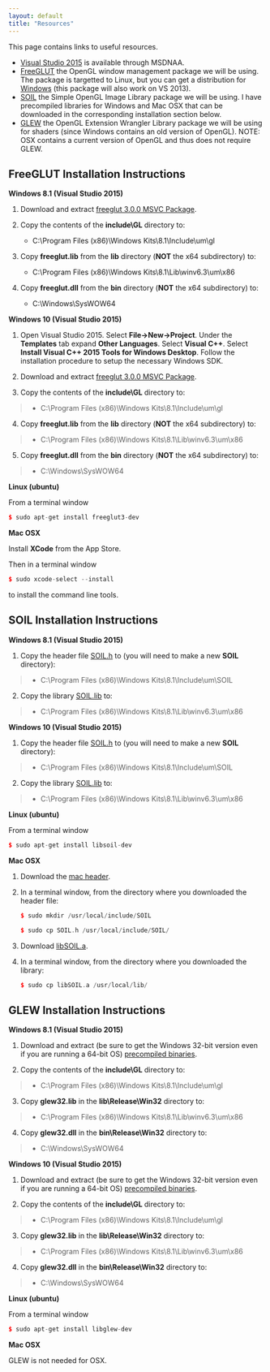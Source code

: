 ```yaml
---
layout: default
title: "Resources"
---
```


This page contains links to useful resources.

-   [Visual Studio 2015](https://e5.onthehub.com/WebStore/ProductsByMajorVersionList.aspx?cmi_cs=1&cmi_mnuMain=bdba23cf-e05e-e011-971f-0030487d8897&ws=c1ca0b0c-0f62-e511-9410-b8ca3a5db7a1&vsro=8) is available through MSDNAA.
-   [FreeGLUT](http://freeglut.sourceforge.net/) the OpenGL window management package we will be using. The package is targetted to Linux, but you can get a distribution for [Windows](http://www.transmissionzero.co.uk/software/freeglut-devel/) (this package will also work on VS 2013).
-   [SOIL](http://www.lonesock.net/soil.html) the Simple OpenGL Image Library package we will be using. I have precompiled libraries for Windows and Mac OSX that can be downloaded in the corresponding installation section below.
-   [GLEW](http://glew.sourceforge.net/) the OpenGL Extension Wrangler Library package we will be using for shaders (since Windows contains an old version of OpenGL). NOTE: OSX contains a current version of OpenGL and thus does not require GLEW.

FreeGLUT Installation Instructions
----------------------------------

**Windows 8.1 (Visual Studio 2015)**

1.  Download and extract [freeglut 3.0.0 MSVC Package](http://www.transmissionzero.co.uk/software/freeglut-devel/).

2.  Copy the contents of the **include\\GL** directory to:

    - C:\\Program Files (x86)\\Windows Kits\\8.1\\Include\\um\\gl

3.  Copy **freeglut.lib** from the **lib** directory (**NOT** the x64 subdirectory) to:

    - C:\\Program Files (x86)\\Windows Kits\\8.1\\Lib\\winv6.3\\um\\x86

4.  Copy **freeglut.dll** from the **bin** directory (**NOT** the x64 subdirectory) to:

    - C:\\Windows\\SysWOW64

**Windows 10 (Visual Studio 2015)**

1.  Open Visual Studio 2015. Select **File->New->Project**. Under the **Templates** tab expand **Other Languages**. Select **Visual C++**. Select **Install Visual C++ 2015 Tools for Windows Desktop**. Follow the installation procedure to setup the necessary Windows SDK.

2.  Download and extract [freeglut 3.0.0 MSVC Package](http://www.transmissionzero.co.uk/software/freeglut-devel/).

3.  Copy the contents of the **include\\GL** directory to:

> -   C:\\Program Files (x86)\\Windows Kits\\8.1\\Include\\um\\gl

4.  Copy **freeglut.lib** from the **lib** directory (**NOT** the x64 subdirectory) to:

> -   C:\\Program Files (x86)\\Windows Kits\\8.1\\Lib\\winv6.3\\um\\x86

5.  Copy **freeglut.dll** from the **bin** directory (**NOT** the x64 subdirectory) to:

> -   C:\\Windows\\SysWOW64

**Linux (ubuntu)**

From a terminal window

```cpp
$ sudo apt-get install freeglut3-dev
```

**Mac OSX**

Install **XCode** from the App Store. 

Then in a terminal window 

```cpp
$ sudo xcode-select --install
```

to install the command line tools.

SOIL Installation Instructions
------------------------------

**Windows 8.1 (Visual Studio 2015)**

1.  Copy the header file [SOIL.h](soil/win64/SOIL.h) to (you will need to make a new **SOIL** directory):

> -   C:\\Program Files (x86)\\Windows Kits\\8.1\\Include\\um\\SOIL

2.  Copy the library [SOIL.lib](soil/win64/SOIL.lib) to:

> -   C:\\Program Files (x86)\\Windows Kits\\8.1\\Lib\\winv6.3\\um\\x86

**Windows 10 (Visual Studio 2015)**

1.  Copy the header file [SOIL.h](soil/win64/SOIL.h) to (you will need to make a new **SOIL** directory):

> -   C:\\Program Files (x86)\\Windows Kits\\8.1\\Include\\um\\SOIL

2.  Copy the library [SOIL.lib](soil/win64/SOIL.lib) to:

> -   C:\\Program Files (x86)\\Windows Kits\\8.1\\Lib\\winv6.3\\um\\x86

**Linux (ubuntu)**

From a terminal window

```cpp
$ sudo apt-get install libsoil-dev
```
	
**Mac OSX**

1.  Download the [mac header](soil/mac/SOIL.h).

2.  In a terminal window, from the directory where you downloaded the header file:

	```cpp
	$ sudo mkdir /usr/local/include/SOIL
	
	$ sudo cp SOIL.h /usr/local/include/SOIL/
	```

3.  Download [libSOIL.a](soil/mac/libSOIL.a).

4.  In a terminal window, from the directory where you downloaded the library:

	```cpp
	$ sudo cp libSOIL.a /usr/local/lib/
	```
	
GLEW Installation Instructions
------------------------------

**Windows 8.1 (Visual Studio 2015)**

1.  Download and extract (be sure to get the Windows 32-bit version even if you are running a 64-bit OS) [precompiled binaries](https://sourceforge.net/projects/glew/files/glew/2.0.0/glew-2.0.0-win32.zip/download).

2.  Copy the contents of the **include\\GL** directory to:

> -   C:\\Program Files (x86)\\Windows Kits\\8.1\\Include\\um\\gl

3.  Copy **glew32.lib** in the **lib\\Release\Win32** directory to:

> -   C:\\Program Files (x86)\\Windows Kits\\8.1\\Lib\\winv6.3\\um\\x86

4.  Copy **glew32.dll** in the **bin\Release\Win32** directory to:

> -   C:\\Windows\\SysWOW64

**Windows 10 (Visual Studio 2015)**

1.  Download and extract (be sure to get the Windows 32-bit version even if you are running a 64-bit OS) [precompiled binaries](https://sourceforge.net/projects/glew/files/glew/2.0.0/glew-2.0.0-win32.zip/download).

2.  Copy the contents of the **include\\GL** directory to:

> -   C:\\Program Files (x86)\\Windows Kits\\8.1\\Include\\um\\gl

3.  Copy **glew32.lib** in the **lib\\Release\Win32** directory to:

> -   C:\\Program Files (x86)\\Windows Kits\\8.1\\Lib\\winv6.3\\um\\x86

4.  Copy **glew32.dll** in the **bin\Release\Win32** directory to:

> -   C:\\Windows\\SysWOW64

**Linux (ubuntu)**

From a terminal window

```cpp
$ sudo apt-get install libglew-dev
```

**Mac OSX**

GLEW is not needed for OSX.



